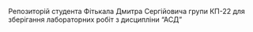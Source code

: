 Репозиторій студента Фітькала Дмитра Сергійовича групи КП-22 для зберігання лабораторних робіт з дисципліни “АСД”
